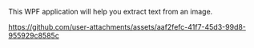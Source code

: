 This WPF application will help you extract text from an image.

https://github.com/user-attachments/assets/aaf2fefc-41f7-45d3-99d8-955929c8585c
